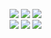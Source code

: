 ![](https://img.shields.io/badge/OS-Ubuntu%2022.04-informational?style=flat&logo=Ubuntu&logoColor=white&color=E95420)
![](https://img.shields.io/badge/OS-Mint%2018.3-informational?style=flat&logo=Linux%20Mint&logoColor=white&color=87CF3E)
![](https://img.shields.io/badge/OS-Windows%2010-informational?style=flat&logo=Windows&logoColor=white&color=0078D6)<br>
![](https://img.shields.io/badge/Editor-Vim-informational?style=flat&logo=Vim&logoColor=white&color=019733)
![](https://img.shields.io/badge/Shell-Bash-informational?style=flat&logo=GNU-Bash&logoColor=white&color=4EAA25)
![](https://img.shields.io/badge/Code-Python-informational?style=flat&logo=Python&logoColor=white&color=3776AB)
